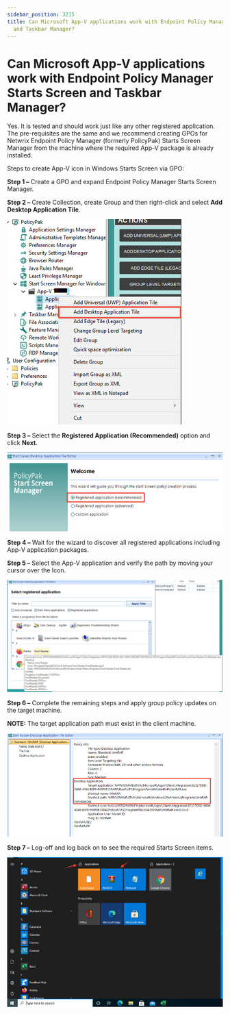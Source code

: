 ```yaml
---
sidebar_position: 3215
title: Can Microsoft App-V applications work with Endpoint Policy Manager Starts Screen
  and Taskbar Manager?
---
```


# Can Microsoft App-V applications work with Endpoint Policy Manager Starts Screen and Taskbar Manager?

Yes. It is tested and should work just like any other registered application. The pre-requisites are the same and we recommend creating GPOs for Netwrix Endpoint Policy Manager (formerly PolicyPak) Starts Screen Manager from the machine where the required App-V package is already installed.

Steps to create App-V icon in Windows Starts Screen via GPO:

**Step 1 –** Create a GPO and expand Endpoint Policy Manager Starts Screen Manager.

**Step 2 –** Create Collection, create Group and then right-click and select **Add Desktop Application Tile**.

![](../../../../../static/images/PolicyPak/Content/Resources/Images/StartScreenTaskBar/Integration/808_1_image-20201121192420-1.png)

**Step 3 –** Select the **Registered Application (Recommended)** option and click **Next**.

![](../../../../../static/images/PolicyPak/Content/Resources/Images/StartScreenTaskBar/Integration/808_2_image-20201121192420-2.png)

**Step 4 –** Wait for the wizard to discover all registered applications including App-V application packages.

**Step 5 –** Select the App-V application and verify the path by moving your cursor over the Icon.

![](../../../../../static/images/PolicyPak/Content/Resources/Images/StartScreenTaskBar/Integration/808_3_image-20201121192420-3.png)

**Step 6 –** Complete the remaining steps and apply group policy updates on the target machine.

**NOTE:**  The target application path must exist in the client machine.

![](../../../../../static/images/PolicyPak/Content/Resources/Images/StartScreenTaskBar/Integration/808_4_image-20201121192420-4.png)

**Step 7 –** Log-off and log back on to see the required Starts Screen items.

![](../../../../../static/images/PolicyPak/Content/Resources/Images/StartScreenTaskBar/Integration/808_5_image-20201121192420-5.png)